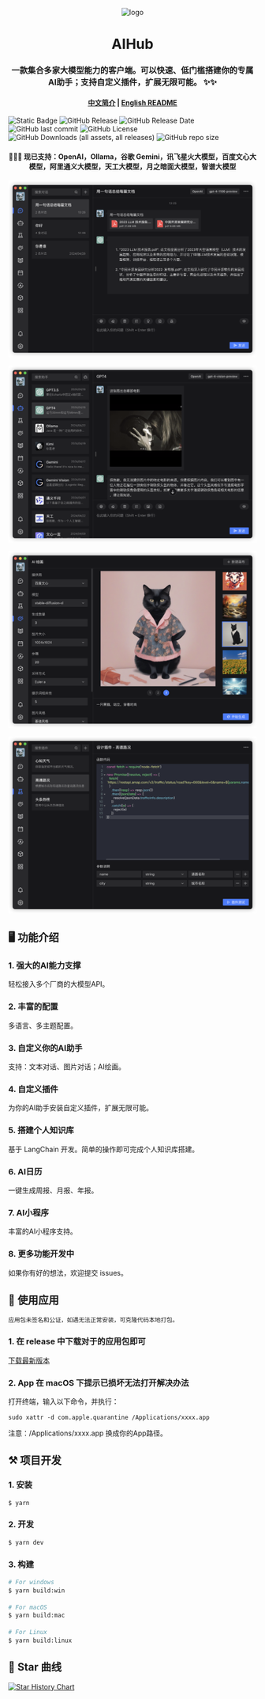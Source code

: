 <p align="center">
  <img src="/resources/icon.png" alt="logo" width="120">
</p>
<h1 align="center">AIHub</h1>
<h3 align="center">
  一款集合多家大模型能力的客户端。可以快速、低门槛搭建你的专属AI助手；支持自定义插件，扩展无限可能。 ✨✨
</h3>

<h4 align="center">
  <a href="/README.md">中文简介</a> | <a href="/README_en.md">English README</a>
</h4>

![Static Badge](https://img.shields.io/badge/i18n-2_languages-blue)
![GitHub Release](https://img.shields.io/github/v/release/classfang/AIHub)
![GitHub Release Date](https://img.shields.io/github/release-date/classfang/AIHub)
![GitHub last commit](https://img.shields.io/github/last-commit/classfang/AIHub)
![GitHub License](https://img.shields.io/github/license/classfang/AIHub)
![GitHub Downloads (all assets, all releases)](https://img.shields.io/github/downloads/classfang/AIHub/total)
![GitHub repo size](https://img.shields.io/github/repo-size/classfang/AIHub)

<h4 align="center">
  🎉🎉🎉 现已支持：OpenAI，Ollama，谷歌 Gemini，讯飞星火大模型，百度文心大模型，阿里通义大模型，天工大模型，月之暗面大模型，智谱大模型
</h4>

![demo](/demo/1.png)

![demo](/demo/2.png)

![demo](/demo/3.png)

![demo](/demo/4.png)

## 🖥️ 功能介绍

### 1. 强大的AI能力支撑

轻松接入多个厂商的大模型API。

### 2. 丰富的配置

多语言、多主题配置。

### 3. 自定义你的AI助手

支持：文本对话、图片对话；AI绘画。

### 4. 自定义插件

为你的AI助手安装自定义插件，扩展无限可能。

### 5. 搭建个人知识库

基于 LangChain 开发。简单的操作即可完成个人知识库搭建。

### 6. AI日历

一键生成周报、月报、年报。

### 7. AI小程序

丰富的AI小程序支持。

### 8. 更多功能开发中

如果你有好的想法，欢迎提交 issues。

## 🚀 使用应用

`应用包未签名和公证，如遇无法正常安装，可克隆代码本地打包。`

### 1. 在 release 中下载对于的应用包即可

[下载最新版本](https://github.com/classfang/AIHub/releases)

### 2. App 在 macOS 下提示已损坏无法打开解决办法

打开终端，输入以下命令，并执行：

```shell
sudo xattr -d com.apple.quarantine /Applications/xxxx.app
```

注意：/Applications/xxxx.app 换成你的App路径。

## ⚒️ 项目开发

### 1. 安装

```bash
$ yarn
```

### 2. 开发

```bash
$ yarn dev
```

### 3. 构建

```bash
# For windows
$ yarn build:win

# For macOS
$ yarn build:mac

# For Linux
$ yarn build:linux
```

## 🌟 Star 曲线

[![Star History Chart](https://api.star-history.com/svg?repos=classfang/AIHub&type=Date)](https://star-history.com/#classfang/AIHub&Date)
